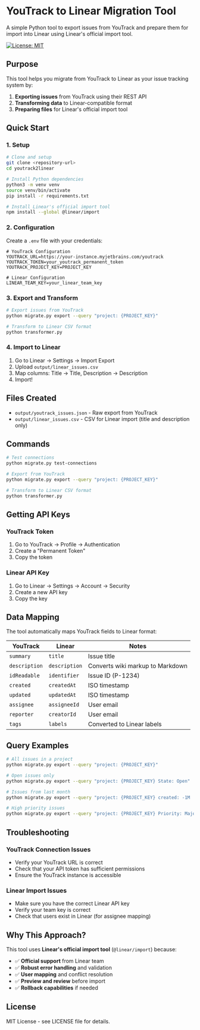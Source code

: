 # YouTrack to Linear Migration Tool

A simple Python tool to export issues from YouTrack and prepare them for import into Linear using Linear's official import tool.

[![License: MIT](https://img.shields.io/badge/License-MIT-yellow.svg)](https://opensource.org/licenses/MIT)

## Purpose

This tool helps you migrate from YouTrack to Linear as your issue tracking system by:
1. **Exporting issues** from YouTrack using their REST API
2. **Transforming data** to Linear-compatible format
3. **Preparing files** for Linear's official import tool

## Quick Start

### 1. Setup

```bash
# Clone and setup
git clone <repository-url>
cd youtrack2linear

# Install Python dependencies
python3 -m venv venv
source venv/bin/activate
pip install -r requirements.txt

# Install Linear's official import tool
npm install --global @linear/import
```

### 2. Configuration

Create a `.env` file with your credentials:

```env
# YouTrack Configuration
YOUTRACK_URL=https://your-instance.myjetbrains.com/youtrack
YOUTRACK_TOKEN=your_youtrack_permanent_token
YOUTRACK_PROJECT_KEY=PROJECT_KEY

# Linear Configuration  
LINEAR_TEAM_KEY=your_linear_team_key
```

### 3. Export and Transform

```bash
# Export issues from YouTrack
python migrate.py export --query "project: {PROJECT_KEY}"

# Transform to Linear CSV format
python transformer.py
```

### 4. Import to Linear

1. Go to Linear → Settings → Import Export
2. Upload `output/linear_issues.csv`
3. Map columns: Title → Title, Description → Description
4. Import!

## Files Created

- `output/youtrack_issues.json` - Raw export from YouTrack
- `output/linear_issues.csv` - CSV for Linear import (title and description only)

## Commands

```bash
# Test connections
python migrate.py test-connections

# Export from YouTrack
python migrate.py export --query "project: {PROJECT_KEY}"

# Transform to Linear CSV format
python transformer.py
```

## Getting API Keys

### YouTrack Token
1. Go to YouTrack → Profile → Authentication
2. Create a "Permanent Token"
3. Copy the token

### Linear API Key
1. Go to Linear → Settings → Account → Security
2. Create a new API key
3. Copy the key

## Data Mapping

The tool automatically maps YouTrack fields to Linear format:

| YouTrack | Linear | Notes |
|----------|--------|-------|
| `summary` | `title` | Issue title |
| `description` | `description` | Converts wiki markup to Markdown |
| `idReadable` | `identifier` | Issue ID (P-1234) |
| `created` | `createdAt` | ISO timestamp |
| `updated` | `updatedAt` | ISO timestamp |
| `assignee` | `assigneeId` | User email |
| `reporter` | `creatorId` | User email |
| `tags` | `labels` | Converted to Linear labels |

## Query Examples

```bash
# All issues in a project
python migrate.py export --query "project: {PROJECT_KEY}"

# Open issues only
python migrate.py export --query "project: {PROJECT_KEY} State: Open"

# Issues from last month
python migrate.py export --query "project: {PROJECT_KEY} created: -1M .. today"

# High priority issues
python migrate.py export --query "project: {PROJECT_KEY} Priority: Major"
```

## Troubleshooting

### YouTrack Connection Issues
- Verify your YouTrack URL is correct
- Check that your API token has sufficient permissions
- Ensure the YouTrack instance is accessible

### Linear Import Issues
- Make sure you have the correct Linear API key
- Verify your team key is correct
- Check that users exist in Linear (for assignee mapping)

## Why This Approach?

This tool uses **Linear's official import tool** (`@linear/import`) because:
- ✅ **Official support** from Linear team
- ✅ **Robust error handling** and validation
- ✅ **User mapping** and conflict resolution
- ✅ **Preview and review** before import
- ✅ **Rollback capabilities** if needed

## License

MIT License - see LICENSE file for details.